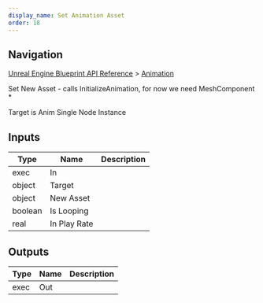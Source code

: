 ```yaml
---
display_name: Set Animation Asset
order: 18
---
```

## Navigation

[Unreal Engine Blueprint API Reference](https://dev.epicgames.com/documentation/en-us/unreal-engine/BlueprintAPI) > [Animation](https://dev.epicgames.com/documentation/en-us/unreal-engine/BlueprintAPI/Animation)

Set New Asset - calls InitializeAnimation, for now we need MeshComponent \*

Target is Anim Single Node Instance

## Inputs

| Type | Name | Description |
| --- | --- | --- |
| exec | In |  |
| object | Target |  |
| object | New Asset |  |
| boolean | Is Looping |  |
| real | In Play Rate |  |

## Outputs

| Type | Name | Description |
| --- | --- | --- |
| exec | Out |  |
